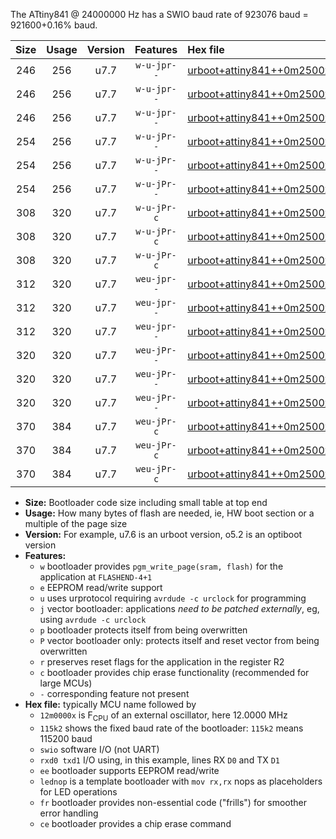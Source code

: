 The ATtiny841 @ 24000000 Hz has a SWIO baud rate of 923076 baud = 921600+0.16% baud.

|Size|Usage|Version|Features|Hex file|
|:-:|:-:|:-:|:-:|:--|
|246|256|u7.7|`w-u-jpr--`|[urboot+attiny841++0m2500x++++9k6_swio_rxa2_txa1_lednop.hex](https://raw.githubusercontent.com/stefanrueger/urboot.hex/main/mcus/attiny841/external_oscillator/fcpu++0m2500_Hz/br++++9k6_bps/urboot+attiny841++0m2500x++++9k6_swio_rxa2_txa1_lednop.hex)|
|246|256|u7.7|`w-u-jpr--`|[urboot+attiny841++0m2500x++++9k6_swio_rxa4_txa5_lednop.hex](https://raw.githubusercontent.com/stefanrueger/urboot.hex/main/mcus/attiny841/external_oscillator/fcpu++0m2500_Hz/br++++9k6_bps/urboot+attiny841++0m2500x++++9k6_swio_rxa4_txa5_lednop.hex)|
|246|256|u7.7|`w-u-jpr--`|[urboot+attiny841++0m2500x++++9k6_swio_rxb2_txa7_lednop.hex](https://raw.githubusercontent.com/stefanrueger/urboot.hex/main/mcus/attiny841/external_oscillator/fcpu++0m2500_Hz/br++++9k6_bps/urboot+attiny841++0m2500x++++9k6_swio_rxb2_txa7_lednop.hex)|
|254|256|u7.7|`w-u-jPr--`|[urboot+attiny841++0m2500x++++9k6_swio_rxa2_txa1.hex](https://raw.githubusercontent.com/stefanrueger/urboot.hex/main/mcus/attiny841/external_oscillator/fcpu++0m2500_Hz/br++++9k6_bps/urboot+attiny841++0m2500x++++9k6_swio_rxa2_txa1.hex)|
|254|256|u7.7|`w-u-jPr--`|[urboot+attiny841++0m2500x++++9k6_swio_rxa4_txa5.hex](https://raw.githubusercontent.com/stefanrueger/urboot.hex/main/mcus/attiny841/external_oscillator/fcpu++0m2500_Hz/br++++9k6_bps/urboot+attiny841++0m2500x++++9k6_swio_rxa4_txa5.hex)|
|254|256|u7.7|`w-u-jPr--`|[urboot+attiny841++0m2500x++++9k6_swio_rxb2_txa7.hex](https://raw.githubusercontent.com/stefanrueger/urboot.hex/main/mcus/attiny841/external_oscillator/fcpu++0m2500_Hz/br++++9k6_bps/urboot+attiny841++0m2500x++++9k6_swio_rxb2_txa7.hex)|
|308|320|u7.7|`w-u-jPr-c`|[urboot+attiny841++0m2500x++++9k6_swio_rxa2_txa1_lednop_fr_ce.hex](https://raw.githubusercontent.com/stefanrueger/urboot.hex/main/mcus/attiny841/external_oscillator/fcpu++0m2500_Hz/br++++9k6_bps/urboot+attiny841++0m2500x++++9k6_swio_rxa2_txa1_lednop_fr_ce.hex)|
|308|320|u7.7|`w-u-jPr-c`|[urboot+attiny841++0m2500x++++9k6_swio_rxa4_txa5_lednop_fr_ce.hex](https://raw.githubusercontent.com/stefanrueger/urboot.hex/main/mcus/attiny841/external_oscillator/fcpu++0m2500_Hz/br++++9k6_bps/urboot+attiny841++0m2500x++++9k6_swio_rxa4_txa5_lednop_fr_ce.hex)|
|308|320|u7.7|`w-u-jPr-c`|[urboot+attiny841++0m2500x++++9k6_swio_rxb2_txa7_lednop_fr_ce.hex](https://raw.githubusercontent.com/stefanrueger/urboot.hex/main/mcus/attiny841/external_oscillator/fcpu++0m2500_Hz/br++++9k6_bps/urboot+attiny841++0m2500x++++9k6_swio_rxb2_txa7_lednop_fr_ce.hex)|
|312|320|u7.7|`weu-jpr--`|[urboot+attiny841++0m2500x++++9k6_swio_rxa2_txa1_ee_lednop.hex](https://raw.githubusercontent.com/stefanrueger/urboot.hex/main/mcus/attiny841/external_oscillator/fcpu++0m2500_Hz/br++++9k6_bps/urboot+attiny841++0m2500x++++9k6_swio_rxa2_txa1_ee_lednop.hex)|
|312|320|u7.7|`weu-jpr--`|[urboot+attiny841++0m2500x++++9k6_swio_rxa4_txa5_ee_lednop.hex](https://raw.githubusercontent.com/stefanrueger/urboot.hex/main/mcus/attiny841/external_oscillator/fcpu++0m2500_Hz/br++++9k6_bps/urboot+attiny841++0m2500x++++9k6_swio_rxa4_txa5_ee_lednop.hex)|
|312|320|u7.7|`weu-jpr--`|[urboot+attiny841++0m2500x++++9k6_swio_rxb2_txa7_ee_lednop.hex](https://raw.githubusercontent.com/stefanrueger/urboot.hex/main/mcus/attiny841/external_oscillator/fcpu++0m2500_Hz/br++++9k6_bps/urboot+attiny841++0m2500x++++9k6_swio_rxb2_txa7_ee_lednop.hex)|
|320|320|u7.7|`weu-jPr--`|[urboot+attiny841++0m2500x++++9k6_swio_rxa2_txa1_ee.hex](https://raw.githubusercontent.com/stefanrueger/urboot.hex/main/mcus/attiny841/external_oscillator/fcpu++0m2500_Hz/br++++9k6_bps/urboot+attiny841++0m2500x++++9k6_swio_rxa2_txa1_ee.hex)|
|320|320|u7.7|`weu-jPr--`|[urboot+attiny841++0m2500x++++9k6_swio_rxa4_txa5_ee.hex](https://raw.githubusercontent.com/stefanrueger/urboot.hex/main/mcus/attiny841/external_oscillator/fcpu++0m2500_Hz/br++++9k6_bps/urboot+attiny841++0m2500x++++9k6_swio_rxa4_txa5_ee.hex)|
|320|320|u7.7|`weu-jPr--`|[urboot+attiny841++0m2500x++++9k6_swio_rxb2_txa7_ee.hex](https://raw.githubusercontent.com/stefanrueger/urboot.hex/main/mcus/attiny841/external_oscillator/fcpu++0m2500_Hz/br++++9k6_bps/urboot+attiny841++0m2500x++++9k6_swio_rxb2_txa7_ee.hex)|
|370|384|u7.7|`weu-jPr-c`|[urboot+attiny841++0m2500x++++9k6_swio_rxa2_txa1_ee_lednop_fr_ce.hex](https://raw.githubusercontent.com/stefanrueger/urboot.hex/main/mcus/attiny841/external_oscillator/fcpu++0m2500_Hz/br++++9k6_bps/urboot+attiny841++0m2500x++++9k6_swio_rxa2_txa1_ee_lednop_fr_ce.hex)|
|370|384|u7.7|`weu-jPr-c`|[urboot+attiny841++0m2500x++++9k6_swio_rxa4_txa5_ee_lednop_fr_ce.hex](https://raw.githubusercontent.com/stefanrueger/urboot.hex/main/mcus/attiny841/external_oscillator/fcpu++0m2500_Hz/br++++9k6_bps/urboot+attiny841++0m2500x++++9k6_swio_rxa4_txa5_ee_lednop_fr_ce.hex)|
|370|384|u7.7|`weu-jPr-c`|[urboot+attiny841++0m2500x++++9k6_swio_rxb2_txa7_ee_lednop_fr_ce.hex](https://raw.githubusercontent.com/stefanrueger/urboot.hex/main/mcus/attiny841/external_oscillator/fcpu++0m2500_Hz/br++++9k6_bps/urboot+attiny841++0m2500x++++9k6_swio_rxb2_txa7_ee_lednop_fr_ce.hex)|

- **Size:** Bootloader code size including small table at top end
- **Usage:** How many bytes of flash are needed, ie, HW boot section or a multiple of the page size
- **Version:** For example, u7.6 is an urboot version, o5.2 is an optiboot version
- **Features:**
  + `w` bootloader provides `pgm_write_page(sram, flash)` for the application at `FLASHEND-4+1`
  + `e` EEPROM read/write support
  + `u` uses urprotocol requiring `avrdude -c urclock` for programming
  + `j` vector bootloader: applications *need to be patched externally*, eg, using `avrdude -c urclock`
  + `p` bootloader protects itself from being overwritten
  + `P` vector bootloader only: protects itself and reset vector from being overwritten
  + `r` preserves reset flags for the application in the register R2
  + `c` bootloader provides chip erase functionality (recommended for large MCUs)
  + `-` corresponding feature not present
- **Hex file:** typically MCU name followed by
  + `12m0000x` is F<sub>CPU</sub> of an external oscillator, here 12.0000 MHz
  + `115k2` shows the fixed baud rate of the bootloader: `115k2` means 115200 baud
  + `swio` software I/O (not UART)
  + `rxd0 txd1` I/O using, in this example, lines RX `D0` and TX `D1`
  + `ee` bootloader supports EEPROM read/write
  + `lednop` is a template bootloader with `mov rx,rx` nops as placeholders for LED operations
  + `fr` bootloader provides non-essential code ("frills") for smoother error handling
  + `ce` bootloader provides a chip erase command
